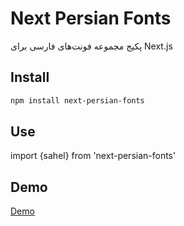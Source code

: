 # Next Persian Fonts
پکیج مجموعه فونت‌های فارسی برای Next.js

## Install
```bash
npm install next-persian-fonts
```

## Use
import {sahel} from 'next-persian-fonts'

## Demo
[Demo](https://amiryxe.github.io/next-persian-fonts/)